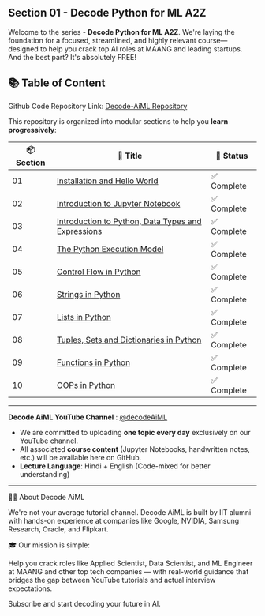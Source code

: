 ## Section 01 - Decode Python for ML A2Z

Welcome to the series - **Decode Python for ML A2Z**. We're laying the foundation for a focused, streamlined, and highly relevant course—designed to help you crack top AI roles at MAANG and leading startups. And the best part? It's absolutely FREE!

## 📚 Table of Content

Github Code Repository Link: [Decode-AiML Repository](https://github.com/Decode-AI-By-Sanjeev/Decode-AiML/tree/main/Section%2001%20-%20Decode%20Python%20for%20ML%20A2Z)

This repository is organized into modular sections to help you **learn progressively**:

| 📦 Section | 📘 Title                                             | 🧭 Status         |
|------------|------------------------------------------------------|-------------------|
| 01         | [Installation and Hello World](https://decodeaiml.com/Section%2001%20-%20Decode%20Python%20for%20ML%20A2Z/1.01%20Installation%20and%20Hello%20World)                                    | ✅ Complete       |
| 02         |  [Introduction to Jupyter Notebook](https://decodeaiml.com/Section%2001%20-%20Decode%20Python%20for%20ML%20A2Z/1.02%20Introduction%20to%20Jupyter%20Notebook)                             |  ✅ Complete      |
| 03         | [Introduction to Python, Data Types and Expressions](https://decodeaiml.com/Section%2001%20-%20Decode%20Python%20for%20ML%20A2Z/1.03%20Introduction%20to%20Python%2C%20Data%20Types%20and%20Expressions)              |  ✅ Complete       |
| 04         | [The Python Execution Model](https://decodeaiml.com/Section%2001%20-%20Decode%20Python%20for%20ML%20A2Z/1.04%20%5BBonus%20Section%5D%20The%20Python%20Execution%20Model)                                    | ✅ Complete       |
| 05         |  [Control Flow in Python](https://decodeaiml.com/Section%2001%20-%20Decode%20Python%20for%20ML%20A2Z/1.05%20Control%20Flow%20in%20Python)                             |  ✅ Complete      |
| 06         | [Strings in Python](https://decodeaiml.com/Section%2001%20-%20Decode%20Python%20for%20ML%20A2Z/1.06%20Strings%20in%20Python)              |  ✅ Complete       |
| 07         | [Lists in Python](https://decodeaiml.com/Section%2001%20-%20Decode%20Python%20for%20ML%20A2Z/1.07%20Lists%20in%20Python)                                    | ✅ Complete       |
| 08         |  [ Tuples, Sets and Dictionaries in Python](https://decodeaiml.com/Section%2001%20-%20Decode%20Python%20for%20ML%20A2Z/1.08%20Tuples%2C%20Sets%20and%20Dictionaries%20in%20Python)                             |  ✅ Complete      |
| 09         | [Functions in Python](https://decodeaiml.com/Section%2001%20-%20Decode%20Python%20for%20ML%20A2Z/1.09%20Functions%20in%20Python)              |  ✅ Complete       |
| 10         | [OOPs in Python](https://decodeaiml.com/Section%2001%20-%20Decode%20Python%20for%20ML%20A2Z/1.10%20OOPs%20in%20Python)                                    | ✅ Complete       |

---

**Decode AiML YouTube Channel** : [@decodeAiML](https://www.youtube.com/@decodeAiML)
- We are committed to uploading **one topic every day** exclusively on our YouTube channel.
- All associated **course content** (Jupyter Notebooks, handwritten notes, etc.) will be available here on GitHub.
- **Lecture Language**: Hindi + English (Code-mixed for better understanding)

---
👨‍💻 About Decode AiML

We're not your average tutorial channel. Decode AiML is built by IIT alumni with hands-on experience at companies like Google, NVIDIA, Samsung Research, Oracle, and Flipkart.

🎓 Our mission is simple:

Help you crack roles like Applied Scientist, Data Scientist, and ML Engineer at MAANG and other top tech companies — with real-world guidance that bridges the gap between YouTube tutorials and actual interview expectations.

Subscribe and start decoding your future in AI.



